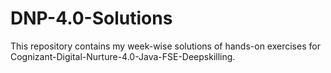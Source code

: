 # DNP-4.0-Solutions
This repository contains my week-wise solutions of hands-on exercises for Cognizant-Digital-Nurture-4.0-Java-FSE-Deepskilling.
